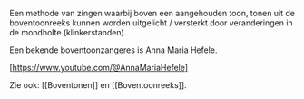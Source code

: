Een methode van zingen waarbij boven een aangehouden toon, tonen uit de boventoonreeks kunnen worden uitgelicht / versterkt door veranderingen in de mondholte (klinkerstanden).

Een bekende boventoonzangeres is Anna Maria Hefele.

[https://www.youtube.com/@AnnaMariaHefele]

Zie ook: [[Boventonen]] en [[Boventoonreeks]].
